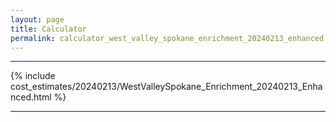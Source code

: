 ```yaml
---
layout: page
title: Calculator
permalink: calculator_west_valley_spokane_enrichment_20240213_enhanced
---
```


___

{% include cost_estimates/20240213/WestValleySpokane_Enrichment_20240213_Enhanced.html %}

___

